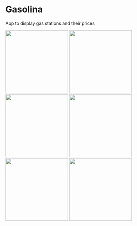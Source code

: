 Gasolina
========

App to display gas stations and their prices

<img src="https://dl.dropboxusercontent.com/u/2001692/imagesshelf/Gasolina/list.png" style="width: 200px;"/>
<img src="https://dl.dropboxusercontent.com/u/2001692/imagesshelf/Gasolina/map.png" style="width: 200px;"/>
<img src="https://dl.dropboxusercontent.com/u/2001692/imagesshelf/Gasolina/map2.png" style="width: 200px;"/>
<img src="https://dl.dropboxusercontent.com/u/2001692/imagesshelf/Gasolina/details.png" style="width: 200px;"/>
<img src="https://dl.dropboxusercontent.com/u/2001692/imagesshelf/Gasolina/drawer.png" style="width: 200px;"/>
<img src="https://dl.dropboxusercontent.com/u/2001692/imagesshelf/Gasolina/preferences.png" style="width: 200px;"/>

